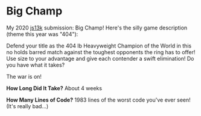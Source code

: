 # Big Champ
My 2020 <a href="https://js13kgames.com">js13k</a> submission: Big Champ! Here's the silly game description (theme this year was "404"):

Defend your title as the 404 lb Heavyweight Champion of the World in this no holds barred match against the toughest opponents the ring has to offer! Use size to your advantage and give each contender a swift elimination! Do you have what it takes?

The war is on!

<b>How Long Did It Take?</b>
About 4 weeks

<b>How Many Lines of Code?</b>
1983 lines of the worst code you've ever seen! (It's really bad...)
